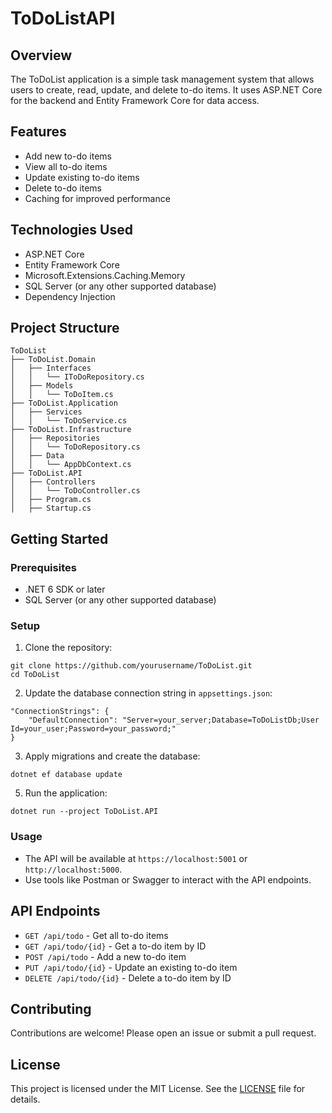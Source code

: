 # ToDoListAPI

## Overview

The ToDoList application is a simple task management system that allows users to create, read, update, and delete to-do items. It uses ASP.NET Core for the backend and Entity Framework Core for data access.

## Features

- Add new to-do items
- View all to-do items
- Update existing to-do items
- Delete to-do items
- Caching for improved performance

## Technologies Used

- ASP.NET Core
- Entity Framework Core
- Microsoft.Extensions.Caching.Memory
- SQL Server (or any other supported database)
- Dependency Injection

## Project Structure
```
ToDoList 
├── ToDoList.Domain 
│   ├── Interfaces 
│   │   └── IToDoRepository.cs 
│   ├── Models 
│   │   └── ToDoItem.cs 
├── ToDoList.Application 
│   ├── Services 
│   │   └── ToDoService.cs 
├── ToDoList.Infrastructure 
│   ├── Repositories 
│   │   └── ToDoRepository.cs 
│   ├── Data 
│   │   └── AppDbContext.cs 
├── ToDoList.API 
│   ├── Controllers 
│   │   └── ToDoController.cs 
│   ├── Program.cs 
│   ├── Startup.cs
```
## Getting Started

### Prerequisites

- .NET 6 SDK or later
- SQL Server (or any other supported database)

### Setup

1. Clone the repository:
```
git clone https://github.com/yourusername/ToDoList.git
cd ToDoList
```
   
2. Update the database connection string in `appsettings.json`:
```
"ConnectionStrings": {
    "DefaultConnection": "Server=your_server;Database=ToDoListDb;User Id=your_user;Password=your_password;"
}
```
3. Apply migrations and create the database:
```
dotnet ef database update
```

5. Run the application:
```
dotnet run --project ToDoList.API
```
   
### Usage

- The API will be available at `https://localhost:5001` or `http://localhost:5000`.
- Use tools like Postman or Swagger to interact with the API endpoints.

## API Endpoints

- `GET /api/todo` - Get all to-do items
- `GET /api/todo/{id}` - Get a to-do item by ID
- `POST /api/todo` - Add a new to-do item
- `PUT /api/todo/{id}` - Update an existing to-do item
- `DELETE /api/todo/{id}` - Delete a to-do item by ID

## Contributing

Contributions are welcome! Please open an issue or submit a pull request.

## License

This project is licensed under the MIT License. See the [LICENSE](LICENSE) file for details.

